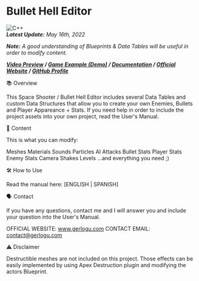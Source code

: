 # Bullet Hell Editor
![C++](https://img.shields.io/badge/Version-1.0.0-3FB911?style=flat&logo&logoColor=white&labelColor=4d4d4d)</br>
***Latest Update:*** _May 16th, 2022_

***Note:*** _A good understanding of Blueprints & Data Tables will be useful in order to modify content._



***[Video Preview](https://www.youtube.com/watch?v=67jwak4zU9E) / [Game Example (Demo)](https://gerlogu.itch.io/ultimate-space-shooter) / [Documentation](https://gerlogu.com/wp-content/uploads/2022/04/SPACE-SHOOTER-EDITOR-USERS-MANUAL.pdf) / [Official Website](https://gerlogu.com) / [GitHub Profile](https://github.com/gerlogu)***





📚 Overview


This Space Shooter / Bullet Hell Editor includes several Data Tables and custom Data Structures that allow you to create your own Enemies, Bullets and Player Appareance + Stats. If you need help in order to include the project assets into your own project, read the User's Manual.





📣 Content


This is what you can modify:

Meshes
Materials
Sounds
Particles
AI
Attacks
Bullet Stats
Player Stats
Enemy Stats
Camera Shakes
Levels
...and everything you need ;)




🛠 How to Use


Read the manual here: [ENGLISH | SPANISH]





🗣 Contact


If you have any questions, contact me and I will answer you and include your question into the User's Manual.

OFFICIAL WEBSITE: www.gerlogu.com
CONTACT EMAIL: contact@gerlogu.com




⚠ Disclaimer


Destructible meshes are not included on this project. Those effects can be easily implemented by using Apex Destruction plugin and modifying the actors Blueprint.
